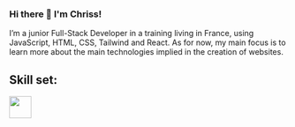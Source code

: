 ### Hi there 👋 I'm Chriss!

I’m a junior Full-Stack Developer in a training living in France, using JavaScript, HTML, CSS, Tailwind and React. As for now, my main focus is to learn more about the main technologies implied in the creation of websites.

## Skill set:

<p align="left">

<img src="https://raw.githubusercontent.com/ChrissDir/dustin100/master/assests/" height="auto" width="40">
  
</p>
